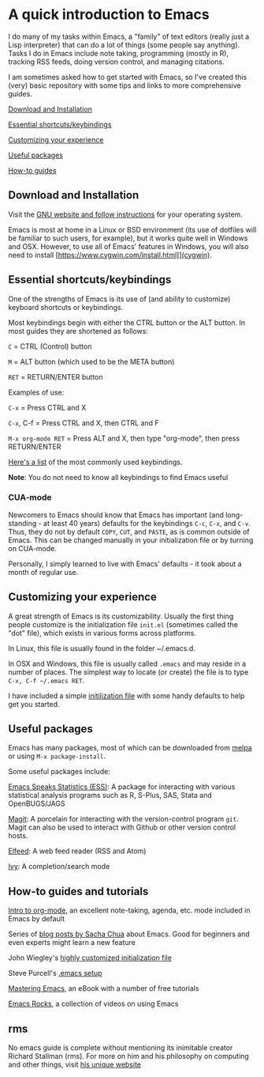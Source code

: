 # A quick introduction to Emacs

I do many of my tasks within Emacs, a "family" of text editors (really just a Lisp interpreter) that can do a lot of things (some people say anything). Tasks I do in Emacs include note taking, programming (mostly in R), tracking RSS feeds, doing version control, and managing citations. 

I am sometimes asked how to get started with Emacs, so I've created this (very) basic repository with some tips and links to more comprehensive guides.

[Download and Installation](#Download)

[Essential shortcuts/keybindings](#Shortcuts)

[Customizing your experience](#Customizing)

[Useful packages](#Packages)

[How-to guides](#Guides)

## Download and Installation<a name = "Download">

Visit the [GNU website and follow instructions](https://www.gnu.org/software/emacs/download.html) for your operating system.

Emacs is most at home in a Linux or BSD environment (its use of dotfiles will be familiar to such users, for example), but it works quite well in Windows and OSX. However, to use all of Emacs' features in Windows, you will also need to install [https://www.cygwin.com/install.html]](cygwin).  


## Essential shortcuts/keybindings<a name = "Shortcuts">

One of the strengths of Emacs is its use of (and ability to customize) keyboard shortcuts or keybindings. 

Most keybindings begin with either the CTRL button or the ALT button. In most guides they are shortened as follows:

`C` = CTRL (Control) button

`M` = ALT button (which used to be the META button)

`RET` = RETURN/ENTER button


Examples of use:

`C-x` = Press CTRL and X

`C-x`, C-f = Press CTRL and X, then CTRL and F

`M-x org-mode RET` = Press ALT and X, then type "org-mode", then press RETURN/ENTER


[Here's a list](https://www.gnu.org/software/emacs/refcards/pdf/refcard.pdf) of the most commonly used keybindings. 

**Note**: You do not need to know all keybindings to find Emacs useful

### CUA-mode

Newcomers to Emacs should know that Emacs has important (and long-standing - at least 40 years) defaults for the keybindings `C-c`, `C-x`, and `C-v`. Thus, they do not by default `COPY`, `CUT`, and `PASTE`, as is common outside of Emacs. This can be changed manually in your initialization file or by turning on CUA-mode.

Personally, I simply learned to live with Emacs' defaults - it took about a month of regular use.

## Customizing your experience<a name = "Customizing">

A great strength of Emacs is its customizability. Usually the first thing people customize is the initialization file `init.el` (sometimes called the "dot" file), which exists in various forms across platforms. 

In Linux, this file is usually found in the folder ~/.emacs.d. 

In OSX and Windows, this file is usually called `.emacs` and may reside in a number of places. The simplest way to locate (or create) the file is to type `C-x, C-f ~/.emacs RET`. 

I have included a simple [initilization file](dotemacs.el) with some handy defaults to help get you started. 

## Useful packages<a name = "Packages">

Emacs has many packages, most of which can be downloaded from [melpa](https://melpa.org) or using `M-x package-install`. 

Some useful packages include:

[Emacs Speaks Statistics (ESS)](https://ess.r-project.org/): A package for interacting with various statistical analysis programs such as R, S-Plus, SAS, Stata and OpenBUGS/JAGS

[Magit](https://magit.vc/): A porcelain for interacting with the version-control program `git`. Magit can also be used to interact with Github or other version control hosts.

[Elfeed](https://github.com/skeeto/elfeed): A web feed reader (RSS and Atom)

[Ivy](https://github.com/abo-abo/swiper): A completion/search mode

## How-to guides and tutorials<a name = "Guides">

[Intro to org-mode](http://orgmode.org/worg/org-tutorials/orgtutorial_dto.html), an excellent note-taking, agenda, etc. mode included in Emacs by default

Series of [blog posts by Sacha Chua](http://sachachua.com/blog/category/emacs/) about Emacs. Good for beginners and even experts might learn a new feature

John Wiegley's [highly customized initialization file](https://github.com/jwiegley/dot-emacs)

Steve Purcell's [.emacs setup](https://github.com/purcell/emacs.d)

[Mastering Emacs](https://www.masteringemacs.org/all-articles), an eBook with a number of free tutorials

[Emacs Rocks](http://emacsrocks.com), a collection of videos on using Emacs

## rms

No emacs guide is complete without mentioning its inimitable creator Richard Stallman (rms). For more on him and his philosophy on computing and other things, visit [his unique website](https://stallman.org)
